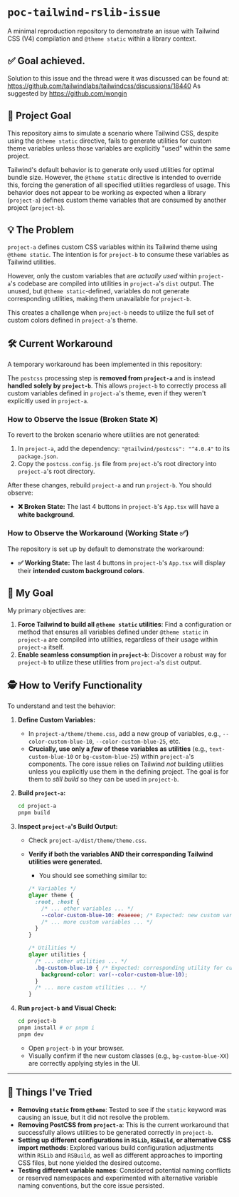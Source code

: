 # `poc-tailwind-rslib-issue`

A minimal reproduction repository to demonstrate an issue with Tailwind CSS (V4) compilation and `@theme static` within a library context.

## ✅ Goal achieved.

Solution to this issue and the thread were it was discussed can be found at:
https://github.com/tailwindlabs/tailwindcss/discussions/18440
As suggested by
https://github.com/wongjn

## 🎯 Project Goal

This repository aims to simulate a scenario where Tailwind CSS, despite using the `@theme static` directive, fails to generate utilities for custom theme variables unless those variables are explicitly "used" within the same project.

Tailwind's default behavior is to generate only used utilities for optimal bundle size. However, the `@theme static` directive is intended to override this, forcing the generation of all specified utilities regardless of usage. This behavior does not appear to be working as expected when a library (`project-a`) defines custom theme variables that are consumed by another project (`project-b`).


## 💡 The Problem

`project-a` defines custom CSS variables within its Tailwind theme using `@theme static`. The intention is for `project-b` to consume these variables as Tailwind utilities.

However, only the custom variables that are *actually used* within `project-a`'s codebase are compiled into utilities in `project-a`'s `dist` output. The unused, but `@theme static`-defined, variables do not generate corresponding utilities, making them unavailable for `project-b`.

This creates a challenge when `project-b` needs to utilize the full set of custom colors defined in `project-a`'s theme.


## 🛠️ Current Workaround

A temporary workaround has been implemented in this repository:

The `postcss` processing step is **removed from `project-a`** and is instead **handled solely by `project-b`**. This allows `project-b` to correctly process all custom variables defined in `project-a`'s theme, even if they weren't explicitly used in `project-a`.

### How to Observe the Issue (Broken State ❌)

To revert to the broken scenario where utilities are not generated:

1.  In `project-a`, add the dependency: `"@tailwind/postcss": "^4.0.4"` to its `package.json`.
2.  Copy the `postcss.config.js` file from `project-b`'s root directory into `project-a`'s root directory.

After these changes, rebuild `project-a` and run `project-b`. You should observe:

  * **❌ Broken State:** The last 4 buttons in `project-b`'s `App.tsx` will have a **white background**.

### How to Observe the Workaround (Working State ✅)

The repository is set up by default to demonstrate the workaround:

  * **✅ Working State:** The last 4 buttons in `project-b`'s `App.tsx` will display their **intended custom background colors**.


## 🎯 My Goal

My primary objectives are:

1.  **Force Tailwind to build all `@theme static` utilities**: Find a configuration or method that ensures all variables defined under `@theme static` in `project-a` are compiled into utilities, regardless of their usage within `project-a` itself.
2.  **Enable seamless consumption in `project-b`**: Discover a robust way for `project-b` to utilize these utilities from `project-a`'s `dist` output.


## 🕵️ How to Verify Functionality

To understand and test the behavior:

1.  **Define Custom Variables:**

      * In `project-a/theme/theme.css`, add a new group of variables, e.g., `--color-custom-blue-10`, `--color-custom-blue-25`, etc.
      * **Crucially, use only a *few* of these variables as utilities** (e.g., `text-custom-blue-10` or `bg-custom-blue-25`) within `project-a`'s components. The core issue relies on Tailwind *not* building utilities unless you explicitly use them in the defining project. The goal is for them to *still build* so they can be used in `project-b`.

2.  **Build `project-a`:**

    ```bash
    cd project-a
    pnpm build
    ```

3.  **Inspect `project-a`'s Build Output:**

      * Check `project-a/dist/theme/theme.css`.

      * **Verify if both the variables AND their corresponding Tailwind utilities were generated.**

          * You should see something similar to:

        <!-- end list -->

        ```css
        /* Variables */
        @layer theme {
          :root, :host {
            /* ... other variables ... */
            --color-custom-blue-10: #eaeeee; /* Expected: new custom variable */
            /* ... more custom variables ... */
          }
        }

        /* Utilities */
        @layer utilities {
          /* ... other utilities ... */
          .bg-custom-blue-10 { /* Expected: corresponding utility for custom variable */
            background-color: var(--color-custom-blue-10);
          }
          /* ... more custom utilities ... */
        }
        ```

4.  **Run `project-b` and Visual Check:**

    ```bash
    cd project-b
    pnpm install # or pnpm i
    pnpm dev
    ```

      * Open `project-b` in your browser.
      * Visually confirm if the new custom classes (e.g., `bg-custom-blue-XX`) are correctly applying styles in the UI.

-----

## 🔬 Things I've Tried

  * **Removing `static` from `@theme`**: Tested to see if the `static` keyword was causing an issue, but it did not resolve the problem.
  * **Removing PostCSS from `project-a`**: This is the current workaround that successfully allows utilities to be generated correctly in `project-b`.
  * **Setting up different configurations in `RSLib`, `RSBuild`, or alternative CSS import methods**: Explored various build configuration adjustments within `RSLib` and `RSBuild`, as well as different approaches to importing CSS files, but none yielded the desired outcome.
  * **Testing different variable names**: Considered potential naming conflicts or reserved namespaces and experimented with alternative variable naming conventions, but the core issue persisted.
